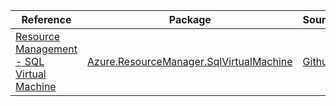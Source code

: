 | Reference | Package | Source |
|---|---|---|
|[Resource Management - SQL Virtual Machine](resourcemanager.sqlvirtualmachine-readme.md)|[Azure.ResourceManager.SqlVirtualMachine](https://www.nuget.org/packages/Azure.ResourceManager.SqlVirtualMachine)|[Github](https://github.com/Azure/azure-sdk-for-net/blob/main/sdk/sqlvirtualmachine/Azure.ResourceManager.SqlVirtualMachine)|
